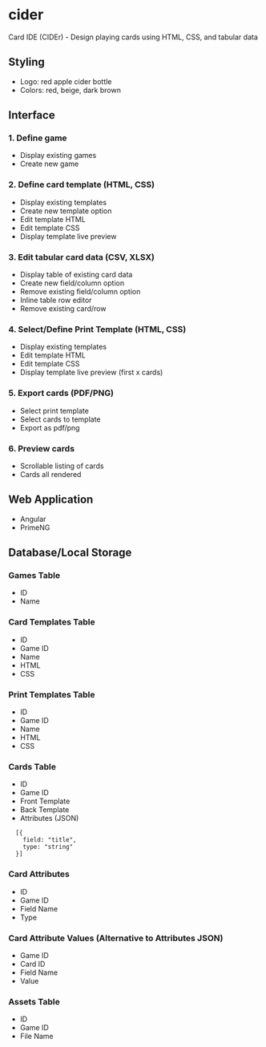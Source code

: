 # cider
Card IDE (CIDEr) - Design playing cards using HTML, CSS, and tabular data

## Styling
- Logo: red apple cider bottle
- Colors: red, beige, dark brown

## Interface

### 1. Define game
- Display existing games
- Create new game

### 2. Define card template (HTML, CSS)
- Display existing templates
- Create new template option
- Edit template HTML
- Edit template CSS
- Display template live preview

### 3. Edit tabular card data (CSV, XLSX)
- Display table of existing card data
- Create new field/column option
- Remove existing field/column option
- Inline table row editor
- Remove existing card/row

### 4. Select/Define Print Template (HTML, CSS)
- Display existing templates
- Edit template HTML
- Edit template CSS
- Display template live preview (first x cards)

### 5. Export cards (PDF/PNG)
- Select print template
- Select cards to template
- Export as pdf/png

### 6. Preview cards
- Scrollable listing of cards
- Cards all rendered

## Web Application
- Angular
- PrimeNG


## Database/Local Storage

### Games Table
- ID
- Name

### Card Templates Table
- ID
- Game ID
- Name
- HTML
- CSS

### Print Templates Table
- ID
- Game ID
- Name
- HTML
- CSS

### Cards Table
- ID
- Game ID
- Front Template
- Back Template
- Attributes (JSON)
```
  [{
    field: "title",
    type: "string"
  }]
```

### Card Attributes
- ID
- Game ID
- Field Name
- Type

### Card Attribute Values (Alternative to Attributes JSON)
- Game ID
- Card ID
- Field Name
- Value

### Assets Table
- ID
- Game ID
- File Name


